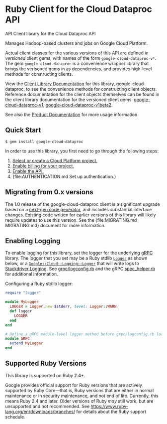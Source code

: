 # Ruby Client for the Cloud Dataproc API

API Client library for the Cloud Dataproc API

Manages Hadoop-based clusters and jobs on Google Cloud Platform.

Actual client classes for the various versions of this API are defined in
_versioned_ client gems, with names of the form `google-cloud-dataproc-v*`.
The gem `google-cloud-dataproc` is a convenience wrapper library that brings the
verisoned gems in as dependencies, and provides high-level methods for
constructing clients.

View the [Client Library Documentation](https://googleapis.dev/ruby/google-cloud-dataproc/latest)
for this library, google-cloud-dataproc, to see the convenience methods for
constructing client objects. Reference documentation for the client objects
themselves can be found in the client library documentation for the versioned
client gems:
[google-cloud-dataproc-v1](https://googleapis.dev/ruby/google-cloud-dataproc-v1/latest),
[google-cloud-dataproc-v1beta2](https://googleapis.dev/ruby/google-cloud-dataproc-v1beta2/latest).

See also the [Product Documentation](https://cloud.google.com/dataproc)
for more usage information.

## Quick Start

```
$ gem install google-cloud-dataproc
```

In order to use this library, you first need to go through the following steps:

1. [Select or create a Cloud Platform project.](https://console.cloud.google.com/project)
1. [Enable billing for your project.](https://cloud.google.com/billing/docs/how-to/modify-project#enable_billing_for_a_project)
1. [Enable the API.](https://console.cloud.google.com/apis/library/dataproc.googleapis.com)
1. {file:AUTHENTICATION.md Set up authentication.}

## Migrating from 0.x versions

The 1.0 release of the google-cloud-dataproc client is a significant upgrade
based on a [next-gen code generator](https://github.com/googleapis/gapic-generator-ruby),
and includes substantial interface changes. Existing code written for earlier
versions of this library will likely require updates to use this version.
See the {file:MIGRATING.md MIGRATING.md} document for more information.

## Enabling Logging

To enable logging for this library, set the logger for the underlying [gRPC](https://github.com/grpc/grpc/tree/master/src/ruby) library.
The logger that you set may be a Ruby stdlib [`Logger`](https://ruby-doc.org/stdlib/libdoc/logger/rdoc/Logger.html) as shown below,
or a [`Google::Cloud::Logging::Logger`](https://googleapis.dev/ruby/google-cloud-logging/latest)
that will write logs to [Stackdriver Logging](https://cloud.google.com/logging/). See [grpc/logconfig.rb](https://github.com/grpc/grpc/blob/master/src/ruby/lib/grpc/logconfig.rb)
and the gRPC [spec_helper.rb](https://github.com/grpc/grpc/blob/master/src/ruby/spec/spec_helper.rb) for additional information.

Configuring a Ruby stdlib logger:

```ruby
require "logger"

module MyLogger
  LOGGER = Logger.new $stderr, level: Logger::WARN
  def logger
    LOGGER
  end
end

# Define a gRPC module-level logger method before grpc/logconfig.rb loads.
module GRPC
  extend MyLogger
end
```

## Supported Ruby Versions

This library is supported on Ruby 2.4+.

Google provides official support for Ruby versions that are actively supported
by Ruby Core—that is, Ruby versions that are either in normal maintenance or
in security maintenance, and not end of life. Currently, this means Ruby 2.4
and later. Older versions of Ruby _may_ still work, but are unsupported and not
recommended. See https://www.ruby-lang.org/en/downloads/branches/ for details
about the Ruby support schedule.
